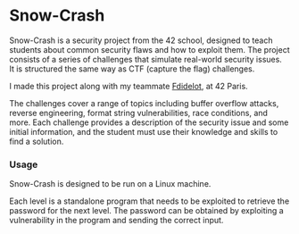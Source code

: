 # Snow-Crash

Snow-Crash is a security project from the 42 school, designed to teach students about common security flaws and how to exploit them. The project consists of a series of challenges that simulate real-world security issues.  
It is structured the same way as CTF (capture the flag) challenges.

I made this project along with my teammate [Fdidelot](https://github.com/Fdidelot), at 42 Paris.

The challenges cover a range of topics including buffer overflow attacks, reverse engineering, format string vulnerabilities, race conditions, and more. Each challenge provides a description of the security issue and some initial information, and the student must use their knowledge and skills to find a solution.

### Usage

Snow-Crash is designed to be run on a Linux machine.

Each level is a standalone program that needs to be exploited to retrieve the password for the next level. The password can be obtained by exploiting a vulnerability in the program and sending the correct input.
